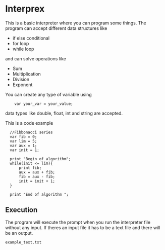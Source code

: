# Interprex 
This is a basic interpreter where you can program some things.
The program can accept different data structures like
<ul>
  <li>if else conditional</li>
  <li>for loop</li>
  <li>while loop</li>
</ul>
and can solve operations like
<ul>
  <li>Sum</li>
  <li>Multiplication</li>
  <li>Division</li>
  <li>Exponent</li>
</ul>

    
You can create any type of variable using
```
    var your_var = your_value;
```
data types like double, float, int and string are accepted.

This is a code example
```
  //Fibbonacci series
  var fib = 0;
  var lim = 5;
  var aux = 1;
  var init = 1;
  
  print "Begin of algorithm";
  while(init <= lim){
      print fib;
      aux = aux + fib;
      fib = aux - fib;
      init = init + 1;
  }
  
  print "End of algorithm ";
```   
## Execution
The program will execute the prompt when you run the interpreter file without any input.
If theres an input file it has to be a text file and there will be an output.
```
example_text.txt 
```

